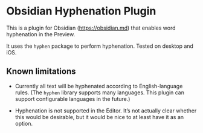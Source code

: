 # Obsidian Hyphenation Plugin

This is a plugin for Obsidian (https://obsidian.md)
that enables word hyphenation in the Preview.

It uses the `hyphen` package to perform hyphenation.
Tested on desktop and iOS.

## Known limitations

- Currently all text will be hyphenated according to English-language rules.
  (The `hyphen` library supports many languages. This plugin can support
  configurable languages in the future.)

- Hyphenation is not supported in the Editor. It’s not actually clear whether
  this would be desirable, but it would be nice to at least have it as an option.
